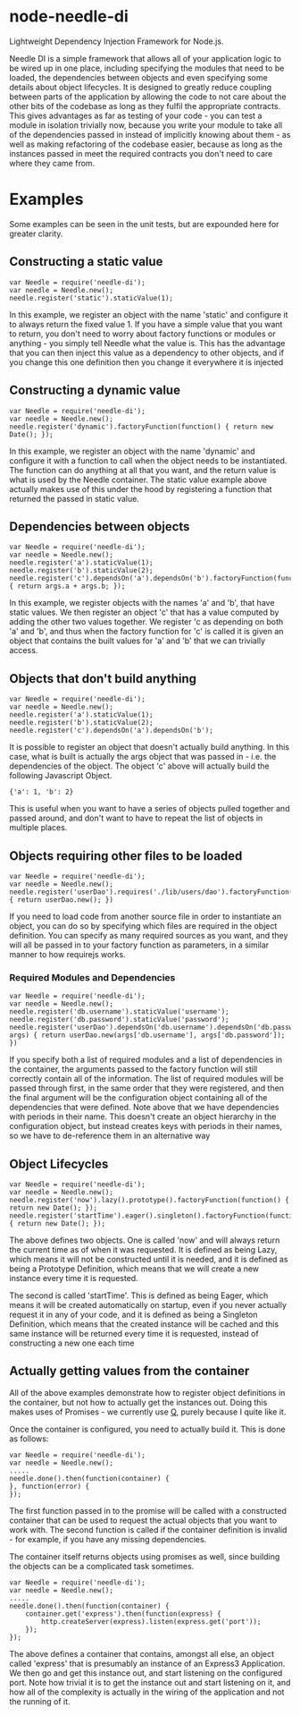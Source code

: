 node-needle-di
==============

Lightweight Dependency Injection Framework for Node.js.

Needle DI is a simple framework that allows all of your application logic to be wired up in one place, including specifying the modules that need to be loaded, the dependencies between objects and even specifying some details about object lifecycles. It is designed to greatly reduce coupling between parts of the application by allowing the code to not care about the other bits of the codebase as long as they fulfil the appropriate contracts. This gives advantages as far as testing of your code - you can test a module in isolation trivially now, because you write your module to take all of the dependencies passed in instead of implicitly knowing about them - as well as making refactoring of the codebase easier, because as long as the instances passed in meet the required contracts you don't need to care where they came from.

# Examples
Some examples can be seen in the unit tests, but are expounded here for greater clarity.

## Constructing a static value
```
var Needle = require('needle-di');
var needle = Needle.new();
needle.register('static').staticValue(1);
```
In this example, we register an object with the name 'static' and configure it to always return the fixed value 1. If you have a simple value that you want to return, you don't need to worry about factory functions or modules or anything - you simply tell Needle what the value is. This has the advantage that you can then inject this value as a dependency to other objects, and if you change this one definition then you change it everywhere it is injected

## Constructing a dynamic value
```
var Needle = require('needle-di');
var needle = Needle.new();
needle.register('dynamic').factoryFunction(function() { return new Date(); });
```

In this example, we register an object with the name 'dynamic' and configure it with a function to call when the object needs to be instantiated. The function can do anything at all that you want, and the return value is what is used by the Needle container. The static value example above actually makes use of this under the hood by registering a function that returned the passed in static value.

## Dependencies between objects
```
var Needle = require('needle-di');
var needle = Needle.new();
needle.register('a').staticValue(1);
needle.register('b').staticValue(2);
needle.register('c').dependsOn('a').dependsOn('b').factoryFunction(function(args) { return args.a + args.b; });
```

In this example, we register objects with the names 'a' and 'b', that have static values. We then register an object 'c' that has a value computed by adding the other two values together. We register 'c as depending on both 'a' and 'b', and thus when the factory function for 'c' is called it is given an object that contains the built values for 'a' and 'b' that we can trivially access.

## Objects that don't build anything
```
var Needle = require('needle-di');
var needle = Needle.new();
needle.register('a').staticValue(1);
needle.register('b').staticValue(2);
needle.register('c').dependsOn('a').dependsOn('b');
```

It is possible to register an object that doesn't actually build anything. In this case, what is built is actually the args object that was passed in - i.e. the dependencies of the object. The object 'c' above will actually build the following Javascript Object.
```
{'a': 1, 'b': 2}
```
This is useful when you want to have a series of objects pulled together and passed around, and don't want to have to repeat the list of objects in multiple places.

## Objects requiring other files to be loaded
```
var Needle = require('needle-di');
var needle = Needle.new();
needle.register('userDao').requires('./lib/users/dao').factoryFunction(userDao) { return userDao.new(); })
```
If you need to load code from another source file in order to instantiate an object, you can do so by specifying which files are required in the object definition. You can specify as many required sources as you want, and they will all be passed in to your factory function as parameters, in a similar manner to how requirejs works.

### Required Modules and Dependencies
```
var Needle = require('needle-di');
var needle = Needle.new();
needle.register('db.username').staticValue('username');
needle.register('db.password').staticValue('password');
needle.register('userDao').dependsOn('db.username').dependsOn('db.password').requires('./lib/users/dao').factoryFunction(userDao, args) { return userDao.new(args['db.username'], args['db.password']); })
```
If you specify both a list of required modules and a list of dependencies in the container, the arguments passed to the factory function will still correctly contain all of the information. The list of required modules will be passed through first, in the same order that they were registered, and then the final argument will be the configuration object containing all of the dependencies that were defined. Note above that we have dependencies with periods in their name. This doesn't create an object hierarchy in the configuration object, but instead creates keys with periods in their names, so we have to de-reference them in an alternative way

## Object Lifecycles
```
var Needle = require('needle-di');
var needle = Needle.new();
needle.register('now').lazy().prototype().factoryFunction(function() { return new Date(); });
needle.register('startTime').eager().singleton().factoryFunction(function() { return new Date(); });
```

The above defines two objects. One is called 'now' and will always return the current time as of when it was requested. It is defined as being Lazy, which means it will not be constructed until it is needed, and it is defined as being a Prototype Definition, which means that we will create a new instance every time it is requested.

The second is called 'startTime'. This is defined as being Eager, which means it will be created automatically on startup, even if you never actually request it in any of your code, and it is defined as being a Singleton Definition, which means that the created instance will be cached and this same instance will be returned every time it is requested, instead of constructing a new one each time

## Actually getting values from the container
All of the above examples demonstrate how to register object definitions in the container, but not how to actually get the instances out. Doing this makes uses of Promises - we currently use [Q](https://github.com/kriskowal/q), purely because I quite like it.

Once the container is configured, you need to actually build it. This is done as follows:
```
var Needle = require('needle-di');
var needle = Needle.new();
.....
needle.done().then(function(container) {
}, function(error) {
});
```

The first function passed in to the promise will be called with a constructed container that can be used to request the actual objects that you want to work with. The second function is called if the container definition is invalid - for example, if you have any missing dependencies. 

The container itself returns objects using promises as well, since building the objects can be a complicated task sometimes. 

```
var Needle = require('needle-di');
var needle = Needle.new();
.....
needle.done().then(function(container) {
    container.get('express').then(function(express) {
        http.createServer(express).listen(express.get('port'));
    });
});
```

The above defines a container that contains, amongst all else, an object called 'express' that is presumably an instance of an Express3 Application. We then go and get this instance out, and start listening on the configured port. Note how trivial it is to get the instance out and start listening on it, and how all of the complexity is actually in the wiring of the application and not the running of it.

